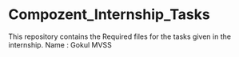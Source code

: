 # Compozent_Internship_Tasks
This repository contains the Required files for the tasks given in the internship.
Name : Gokul MVSS

